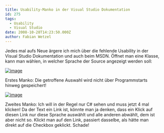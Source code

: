 ```yaml
---
title: Usability-Manko in der Visual Studio Dokumentation
id: 275
tags:
  - Usability
  - Visual Studio
date: 2008-10-28T14:23:50.000Z
author: Fabian Wetzel
---
```


Jedes mal aufs Neue ärgere ich mich über die fehlende Usability in der Visual Studio Dokumentation und auch beim MSDN. Öffnet man eine Klasse, kann man wählen, in welcher Sprache der Source angezeigt werden soll:

[![image](https://az275061.vo.msecnd.net/blogmedia/2008/10/image-thumb.png)](https://az275061.vo.msecnd.net/blogmedia/2008/10/image1.png) 

Erstes Manko: Die getroffene Auswahl wird nicht über Programmstarts hinweg gespeichert!

[![image](https://az275061.vo.msecnd.net/blogmedia/2008/10/image-thumb1.png)](https://az275061.vo.msecnd.net/blogmedia/2008/10/image2.png) 

Zweites Manko: Ich will in der Regel nur C# sehen und muss jetzt 4 mal klicken! Da der Text ein Link ist, könnte man ja denken, dass ein Klick auf diesen Link nur diese Sprache auswählt und alle anderen abwählt, dem ist aber nicht so. Klickt man auf den Link, passiert dasselbe, als hätte man direkt auf die Checkbox geklickt. Schade!
